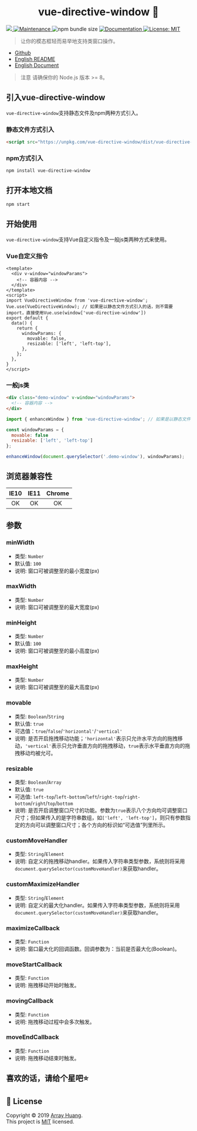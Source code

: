 <h1 align="center">vue-directive-window 👋</h1>
<p>
  <a href="https://www.npmjs.com/package/vue-directive-window" target="_blank">
    <img src="https://img.shields.io/npm/v/vue-directive-window.svg?cacheSeconds=2592000" />
  </a>
  <a href="https://www.npmjs.com/package/vue-directive-window" target="_blank">
    <img alt="Maintenance" src="https://img.shields.io/npm/dw/vue-directive-window.svg?cacheSeconds=2592000" />
  </a>
  <img alt="npm bundle size" src="https://img.shields.io/bundlephobia/min/vue-directive-window.svg?cacheSeconds=2592000" />
  <a href="https://array-huang.github.io/vue-directive-window">
    <img alt="Documentation" src="https://img.shields.io/badge/documentation-yes-brightgreen.svg" target="_blank" />
  </a>
  <a href="https://github.com/Array-Huang/vue-directive-window/blob/master/LICENSE">
    <img alt="License: MIT" src="https://img.shields.io/badge/License-MIT-yellow.svg" target="_blank" />
  </a>
  
</p>

> 让你的模态框轻而易举地支持类窗口操作。

- [Github](https://github.com/Array-Huang/vue-directive-window)
- [English README](https://github.com/Array-Huang/vue-directive-window/blob/master/README.md)
- [English Document](https://array-huang.github.io/vue-directive-window/)

> 注意 请确保你的 Node.js 版本 >= 8。 

## 引入vue-directive-window
`vue-directive-window`支持静态文件及npm两种方式引入。

### 静态文件方式引入
```html
<script src="https://unpkg.com/vue-directive-window/dist/vue-directive-window.umd.min.js"></script>
```

### npm方式引入
```bash
npm install vue-directive-window
```

## 打开本地文档
```bash
npm start
```

## 开始使用
`vue-directive-window`支持Vue自定义指令及一般js类两种方式来使用。

### Vue自定义指令
```vue
<template>
  <div v-window="windowParams">
    <!-- 容器内容 -->
  </div>
</template>
<script>
import VueDirectiveWindow from 'vue-directive-window';
Vue.use(VueDirectiveWindow); // 如果是以静态文件方式引入的话，则不需要 import，直接使用Vue.use(window['vue-directive-window'])
export default {
  data() {
    return {
      windowParams: {
        movable: false,
        resizable: ['left', 'left-top'],
      },
    };
  },
}
</script>
```

### 一般js类
```html
<div class="demo-window" v-window="windowParams">
  <!-- 容器内容 -->
</div>
```

```javascript
import { enhanceWindow } from 'vue-directive-window'; // 如果是以静态文件方式引入的话,则是const enhanceWindow = window['vue-directive-window'].enhanceWindow;

const windowParams = {
  movable: false
  resizable: ['left', 'left-top']
};

enhanceWindow(document.querySelector('.demo-window'), windowParams);
```

## 浏览器兼容性
| IE10 | IE11 | Chrome |
| :---: | :---: | :---: |
| OK | OK | OK |

## 参数

### minWidth
- 类型: `Number`
- 默认值: `100`
- 说明: 窗口可被调整至的最小宽度(px)

### maxWidth
- 类型: `Number`
- 说明: 窗口可被调整至的最大宽度(px)

### minHeight
- 类型: `Number`
- 默认值: `100`
- 说明: 窗口可被调整至的最小高度(px)

### maxHeight
- 类型: `Number`
- 说明: 窗口可被调整至的最大高度(px)

### movable
- 类型: `Boolean`/`String`
- 默认值: `true`
- 可选值：`true`/`false`/`'horizontal'`/`'vertical'`
- 说明: 是否开启拖拽移动功能；`'horizontal'`表示只允许水平方向的拖拽移动，`'vertical'`表示只允许垂直方向的拖拽移动，`true`表示水平垂直方向的拖拽移动均被允可。

### resizable
- 类型: `Boolean`/`Array`
- 默认值: `true`
- 可选值: `left-top`/`left-bottom`/`left`/`right-top`/`right-bottom`/`right`/`top`/`bottom`
- 说明: 是否开启调整窗口尺寸的功能。参数为`true`表示八个方向均可调整窗口尺寸；但如果传入的是字符串数组，如`['left', 'left-top']`，则只有参数指定的方向可以调整窗口尺寸；各个方向的标识如“可选值”列里所示。

### customMoveHandler
- 类型: `String`/`Element`
- 说明: 自定义的拖拽移动handler。如果传入字符串类型参数，系统则将采用`document.querySelector(customMoveHandler)`来获取handler。

### customMaximizeHandler
- 类型: `String`/`Element`
- 说明: 自定义的最大化handler。如果传入字符串类型参数，系统则将采用`document.querySelector(customMoveHandler)`来获取handler。

### maximizeCallback
- 类型: `Function`
- 说明: 窗口最大化的回调函数。回调参数为：当前是否最大化(Boolean)。

### moveStartCallback
- 类型: `Function`
- 说明: 拖拽移动开始时触发。

### movingCallback
- 类型: `Function`
- 说明: 拖拽移动过程中会多次触发。

### moveEndCallback
- 类型: `Function`
- 说明: 拖拽移动结束时触发。

## 喜欢的话，请给个星吧⭐️

## 📝 License

Copyright © 2019 [Array Huang](https://github.com/Array-Huang).<br />
This project is [MIT](https://github.com/Array-Huang/vue-directive-window/blob/master/LICENSE) licensed.
